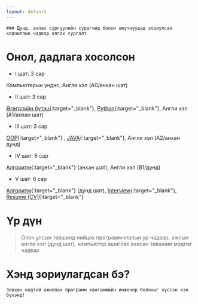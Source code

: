 ```yaml
---
layout: default
---
```


```
### Дунд, ахлах сургуулийн сурагчид болон оюутнуудад зориулсан кодчиллын чадвар олгох сургалт
```

# Онол, дадлага хосолсон
* І шат:  3 сар
  
Компьютерын үндэс, Англи хэл (A0/анхан шат)

* ІІ шат:  3 сар
  
[Өгөгдлийн бүтэц](https://mn.wikipedia.org/wiki/%D3%A8%D0%B3%D3%A9%D0%B3%D0%B4%D0%BB%D0%B8%D0%B9%D0%BD_%D0%B1%D2%AF%D1%82%D1%8D%D1%86){:target="_blank"}, [Python](https://mn.wikipedia.org/wiki/Python){:target="_blank"}, Англи хэл (A1/анхан шат)


* ІІІ шат:  3 сар

[OOP](https://mn.wikipedia.org/wiki/%D0%9E%D0%B1%D1%8A%D0%B5%D0%BA%D1%82_%D1%85%D0%B0%D0%BD%D0%B4%D0%B0%D0%BB%D1%82%D0%B0%D1%82_%D0%BF%D1%80%D0%BE%D0%B3%D1%80%D0%B0%D0%BC%D0%BC%D1%87%D0%BB%D0%B0%D0%BB){:target="_blank"}
, [JAVA](https://mn.wikipedia.org/wiki/Java){:target="_blank"}, Англи хэл (A2/анхан дунд)

* ІV шат:  6 сар

[Алгоритм](https://mn.wikipedia.org/wiki/%D0%90%D0%BB%D0%B3%D0%BE%D1%80%D0%B8%D1%82%D0%BC){:target="_blank"}  (анхан шат), Англи хэл (B1/дунд)

* V шат:  6 сар
  
[Алгоритм](https://mn.wikipedia.org/wiki/%D0%90%D0%BB%D0%B3%D0%BE%D1%80%D0%B8%D1%82%D0%BC){:target="_blank"} (дунд шат), [Interview](https://mn.wikipedia.org/wiki/%D0%AF%D1%80%D0%B8%D0%BB%D1%86%D0%BB%D0%B0%D0%B3%D0%B0){:target="_blank"}, [Resume (CV)](https://en.wikipedia.org/wiki/Curriculum_vitae){:target="_blank"}

# Үр дүн
> Олон улсын төвшинд нийцэх программчлалын ур чадвар,
> ажлын англи хэл (дунд шат), компьютер ашиглах ахисан төвшний мэдлэг чадвар

# Хэнд зориулагдсан бэ? 
```
Зөвхөн кодтой ажиллах программ хангамжийн инженер болохыг хүссэн хэн бүхэнд!
```

